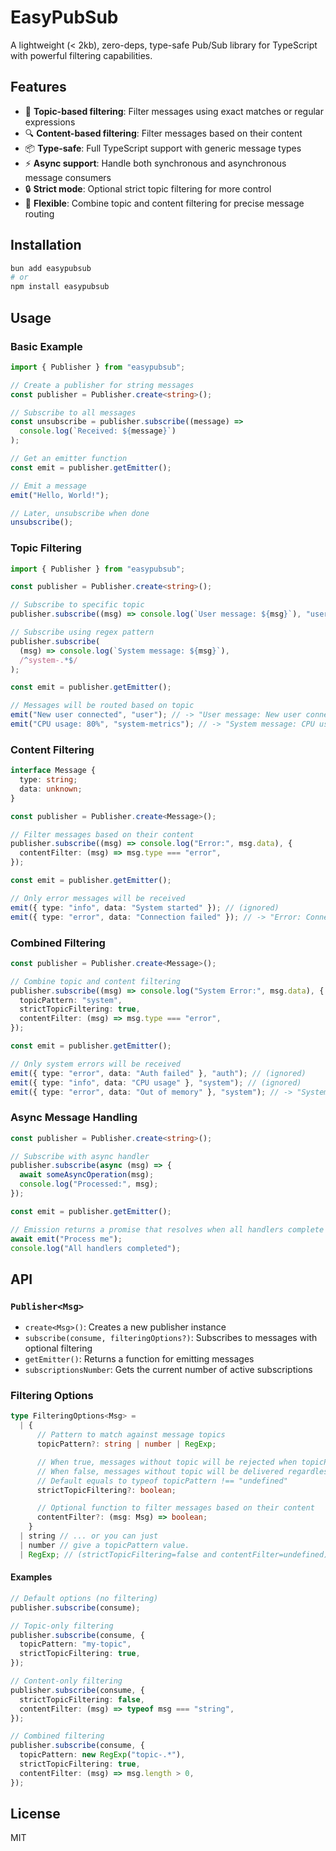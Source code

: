# EasyPubSub

A lightweight (< 2kb), zero-deps, type-safe Pub/Sub library for TypeScript with powerful filtering capabilities.

## Features

- 🎯 **Topic-based filtering**: Filter messages using exact matches or regular expressions
- 🔍 **Content-based filtering**: Filter messages based on their content
- 📦 **Type-safe**: Full TypeScript support with generic message types
- ⚡ **Async support**: Handle both synchronous and asynchronous message consumers
- 🔒 **Strict mode**: Optional strict topic filtering for more control
- 🎨 **Flexible**: Combine topic and content filtering for precise message routing

## Installation

```bash
bun add easypubsub
# or
npm install easypubsub
```

## Usage

### Basic Example

```typescript
import { Publisher } from "easypubsub";

// Create a publisher for string messages
const publisher = Publisher.create<string>();

// Subscribe to all messages
const unsubscribe = publisher.subscribe((message) =>
  console.log(`Received: ${message}`)
);

// Get an emitter function
const emit = publisher.getEmitter();

// Emit a message
emit("Hello, World!");

// Later, unsubscribe when done
unsubscribe();
```

### Topic Filtering

```typescript
import { Publisher } from "easypubsub";

const publisher = Publisher.create<string>();

// Subscribe to specific topic
publisher.subscribe((msg) => console.log(`User message: ${msg}`), "user");

// Subscribe using regex pattern
publisher.subscribe(
  (msg) => console.log(`System message: ${msg}`),
  /^system-.*$/
);

const emit = publisher.getEmitter();

// Messages will be routed based on topic
emit("New user connected", "user"); // -> "User message: New user connected"
emit("CPU usage: 80%", "system-metrics"); // -> "System message: CPU usage: 80%"
```

### Content Filtering

```typescript
interface Message {
  type: string;
  data: unknown;
}

const publisher = Publisher.create<Message>();

// Filter messages based on their content
publisher.subscribe((msg) => console.log("Error:", msg.data), {
  contentFilter: (msg) => msg.type === "error",
});

const emit = publisher.getEmitter();

// Only error messages will be received
emit({ type: "info", data: "System started" }); // (ignored)
emit({ type: "error", data: "Connection failed" }); // -> "Error: Connection failed"
```

### Combined Filtering

```typescript
const publisher = Publisher.create<Message>();

// Combine topic and content filtering
publisher.subscribe((msg) => console.log("System Error:", msg.data), {
  topicPattern: "system",
  strictTopicFiltering: true,
  contentFilter: (msg) => msg.type === "error",
});

const emit = publisher.getEmitter();

// Only system errors will be received
emit({ type: "error", data: "Auth failed" }, "auth"); // (ignored)
emit({ type: "info", data: "CPU usage" }, "system"); // (ignored)
emit({ type: "error", data: "Out of memory" }, "system"); // -> "System Error: Out of memory"
```

### Async Message Handling

```typescript
const publisher = Publisher.create<string>();

// Subscribe with async handler
publisher.subscribe(async (msg) => {
  await someAsyncOperation(msg);
  console.log("Processed:", msg);
});

const emit = publisher.getEmitter();

// Emission returns a promise that resolves when all handlers complete
await emit("Process me");
console.log("All handlers completed");
```

## API

### `Publisher<Msg>`

- `create<Msg>()`: Creates a new publisher instance
- `subscribe(consume, filteringOptions?)`: Subscribes to messages with optional filtering
- `getEmitter()`: Returns a function for emitting messages
- `subscriptionsNumber`: Gets the current number of active subscriptions

### Filtering Options

```typescript
type FilteringOptions<Msg> =
  | {
      // Pattern to match against message topics
      topicPattern?: string | number | RegExp;

      // When true, messages without topic will be rejected when topicPattern is set
      // When false, messages without topic will be delivered regardless of topicPattern
      // Default equals to typeof topicPattern !== "undefined"
      strictTopicFiltering?: boolean;

      // Optional function to filter messages based on their content
      contentFilter?: (msg: Msg) => boolean;
    }
  | string // ... or you can just
  | number // give a topicPattern value.
  | RegExp; // (strictTopicFiltering=false and contentFilter=undefined)
```

#### Examples

```typescript
// Default options (no filtering)
publisher.subscribe(consume);

// Topic-only filtering
publisher.subscribe(consume, {
  topicPattern: "my-topic",
  strictTopicFiltering: true,
});

// Content-only filtering
publisher.subscribe(consume, {
  strictTopicFiltering: false,
  contentFilter: (msg) => typeof msg === "string",
});

// Combined filtering
publisher.subscribe(consume, {
  topicPattern: new RegExp("topic-.*"),
  strictTopicFiltering: true,
  contentFilter: (msg) => msg.length > 0,
});
```

## License

MIT
